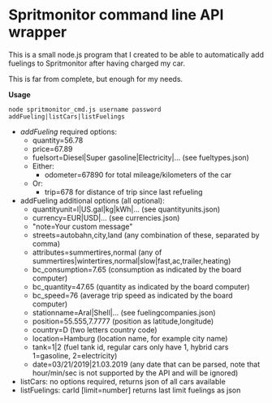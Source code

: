 <h1>Spritmonitor command line API wrapper</h1>

This is a small node.js program that I created to be able to automatically add fuelings to Spritmonitor
after having charged my car.

This is far from complete, but enough for my needs.

__Usage__

`node spritmonitor_cmd.js username password addFueling|listCars|listFuelings`
  * *addFueling* required options:
    * quantity=56.78
    * price=67.89
    * fuelsort=Diesel|Super gasoline|Electricity|... (see fueltypes.json)
    * Either:
      * odometer=67890 for total mileage/kilometers of the car
    * Or:
      * trip=678 for distance of trip since last refueling
  * addFueling additional options (all optional):
    * quantityunit=l|US.gal|kg|kWh|... (see quantityunits.json)
    * currency=EUR|USD|... (see currencies.json)
    * "note=Your custom message"
    * streets=autobahn,city,land (any combination of these, separated by comma)
    * attributes=summertires,normal (any of summertires|wintertires,normal|slow|fast,ac,trailer,heating)
    * bc_consumption=7.65 (consumption as indicated by the board computer)
    * bc_quantity=47.65 (quantity as indicated by the board computer)
    * bc_speed=76 (average trip speed as indicated by the board computer)
    * stationname=Aral|Shell|... (see fuelingcompanies.json)
    * position=55.555,7.7777 (position as latitude,longitude)
    * country=D (two letters country code)
    * location=Hamburg (location name, for example city name)
    * tank=1|2 (fuel tank id, regular cars only have 1, hybrid cars 1=gasoline, 2=electricity)
    * date=03/21/2019|21.03.2019 (any date that can be parsed, note that hour/min/sec is not supported
                                by the API and will be ignored)
  * listCars: no options required, returns json of all cars available
  * listFuelings: carId [limit=number] returns last limit fuelings as json
